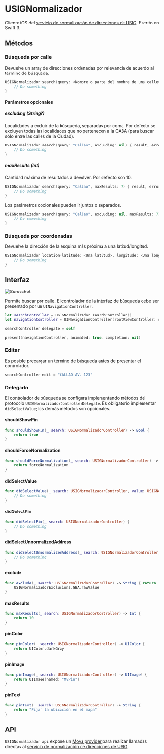 # USIGNormalizador

Cliente iOS del [servicio de normalización de direcciones de USIG](http://servicios.usig.buenosaires.gob.ar/normalizar). Escrito en Swift 3.

## Métodos

### Búsqueda por calle

Devuelve un array de direcciones ordenadas por relevancia de acuerdo al término de búsqueda.

```swift
USIGNormalizador.search(query: <Nombre o parte del nombre de una calle>) { result, error in
	// Do something
}
```

#### Parámetros opcionales

##### excluding (String?)

Localidades a excluir de la búsqueda, separadas por coma. Por defecto se excluyen todas las localidades que no pertenecen a la CABA (para buscar sólo entre las calles de la Ciudad).

```swift
USIGNormalizador.search(query: "Callao", excluding: nil) { result, error in
	// Do something
}
```

##### maxResults (Int)

Cantidad máxima de resultados a devolver. Por defecto son 10.

```swift
USIGNormalizador.search(query: "Callao", maxResults: 7) { result, error in
	// Do something
}
```

Los parámetros opcionales pueden ir juntos o separados.

```swift
USIGNormalizador.search(query: "Callao", excluding: nil, maxResults: 7) { result, error in
	// Do something
}
```

### Búsqueda por coordenadas

Devuelve la dirección de la esquina más próxima a una latitud/longitud.

```swift
USIGNormalizador.location(latitude: <Una latitud>, longitude: <Una longitud>) { result, error in
	// Do something
}
```

## Interfaz

![Screeshot](https://raw.githubusercontent.com/gcba/usig-normalizador-ios/master/screenshot.png "Vista de búsqueda")

Permite buscar por calle. El controlador de la interfaz de búsqueda debe ser presentado por un `UINavigationController`.

```swift
let searchController = USIGNormalizador.searchController()
let navigationController = UINavigationController(rootViewController: searchController)

searchController.delegate = self

present(navigationController, animated: true, completion: nil)
```

### Editar

Es posible precargar un término de búsqueda antes de presentar el controlador.

```swift
searchController.edit = "CALLAO AV. 123"
```

### Delegado

El controlador de búsqueda se configura implementando métodos del protocolo `USIGNormalizadorControllerDelegate`. Es obligatorio implementar `didSelectValue`; los demás métodos son opcionales.

#### shouldShowPin

```swift
func shouldShowPin(_ search: USIGNormalizadorController) -> Bool {
    return true
}
```

#### shouldForceNormalization

```swift
func shouldForceNormalization(_ search: USIGNormalizadorController) -> Bool {
    return forceNormalization
}
```

#### didSelectValue

```swift
func didSelectValue(_ search: USIGNormalizadorController, value: USIGNormalizadorAddress) {
    // Do something
}
```

#### didSelectPin

```swift
func didSelectPin(_ search: USIGNormalizadorController) {
    // Do something
}
```

#### didSelectUnnormalizedAddress

```swift
func didSelectUnnormalizedAddress(_ search: USIGNormalizadorController, value: String) {
    // Do something
}
```

#### exclude

```swift
func exclude(_ search: USIGNormalizadorController) -> String { return
    USIGNormalizadorExclusions.GBA.rawValue
}
```

#### maxResults

```swift
func maxResults(_ search: USIGNormalizadorController) -> Int {
    return 10
}
```

#### pinColor

```swift
func pinColor(_ search: USIGNormalizadorController) -> UIColor {
    return UIColor.darkGray
}
```

#### pinImage

```swift
func pinImage(_ search: USIGNormalizadorController) -> UIImage! {
    return UIImage(named: "MyPin")
}
```

#### pinText

```swift
func pinText(_ search: USIGNormalizadorController) -> String {
    return "Fijar la ubicación en el mapa"
}
```

## API

`USIGNormalizador.api` expone un [Moya provider](https://github.com/Moya/Moya) para realizar llamadas directas al [servicio de normalización de direcciones de USIG](http://servicios.usig.buenosaires.gob.ar/normalizar).